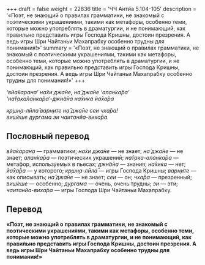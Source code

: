 +++
draft = false
weight = 22836
title = 'ЧЧ Антйа 5.104-105'
description = '«Поэт, не знающий о правилах грамматики, не знакомый с поэтическими украшениями, такими как метафоры, особенно теми, которые можно употреблять в драматургии, и не понимающий, как правильно представить игры Господа Кришны, достоин презрения. А ведь игры Шри Чайтаньи Махапрабху особенно трудны для понимания!»'
summary = '«Поэт, не знающий о правилах грамматики, не знакомый с поэтическими украшениями, такими как метафоры, особенно теми, которые можно употреблять в драматургии, и не понимающий, как правильно представить игры Господа Кришны, достоин презрения. А ведь игры Шри Чайтаньи Махапрабху особенно трудны для понимания!»'
+++

_‘вйа̄каран̣а’ на̄хи джа̄не, на̄ джа̄не ‘алан̇ка̄ра’  
‘на̄т̣ака̄лан̇ка̄ра’-джн̃а̄на на̄хика йа̄ха̄ра_

_кр̣шн̣а-лӣла̄ варн̣ите на̄ джа̄не сеи чха̄ра!  
виш́еше дургама эи чаитанйа-виха̄ра_

## Пословный перевод

_вйа̄каран̣а_ — грамматики; _на̄хи_ _джа̄не_ — не знает; _на̄_ _джа̄не_ — не знает; _алан̇ка̄ра_ — поэтических украшений; _на̄т̣ака_\-_алан̇ка̄ра_ — метафор, используемых в пьесах; _джн̃а̄на_ — знания; _на̄хика_ — нет; _йа̄ха̄ра_ — у которого; _кр̣шн̣а_\-_лӣла̄_ — игры Господа Кришны; _варн̣ите_ — как описывать; _на̄_ _джа̄не_ — не знает; _сеи_ — он; _чха̄ра_ — презренный; _виш́еше_ — особенно; _дургама_ — очень, очень трудны; _эи_ — эти; _чаитанйа_\-_виха̄ра_ — игры Господа Шри Чайтаньи Махапрабху.

## Перевод

**«Поэт, не знающий о правилах грамматики, не знакомый с поэтическими украшениями, такими как метафоры, особенно теми, которые можно употреблять в драматургии, и не понимающий, как правильно представить игры Господа Кришны, достоин презрения. А ведь игры Шри Чайтаньи Махапрабху особенно трудны для понимания!»**
